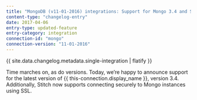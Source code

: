 ```yaml
---
title: "MongoDB (v11-01-2016) integrations: Support for Mongo 3.4 and SSL connections"
content-type: "changelog-entry"
date: 2017-04-06
entry-type: updated-feature
entry-category: integration
connection-id: "mongo"
connection-version: "11-01-2016"
---
```


{{ site.data.changelog.metadata.single-integration | flatify }}

Time marches on, as do versions. Today, we’re happy to announce support for the latest version of {{ this-connection.display_name }}, version 3.4. Additionally, Stitch now supports connecting securely to Mongo instances using SSL.